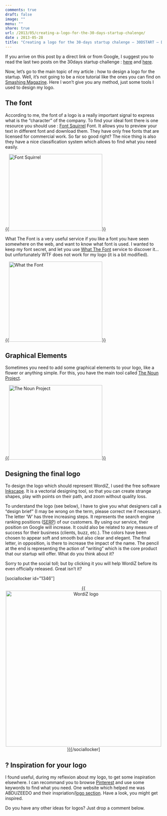 ```yaml
---
comments: true
draft: false
image: ""
menu: ""
share: true
url: /2013/05/creating-a-logo-for-the-30-days-startup-chalenge/
date : 2013-05-28
title: "Creating a logo for the 30-days startup chalenge – 30DSTART – Day 7"
---
```





If you arrive on this post by a direct link or from Google, I suggest you to read the last two posts on the 30days startup challenge : <a title="30 Days Startup Challenge" href="http://localhost/oldblog/2013/05/the-30-days-startup-challenge/" target="_blank">here</a> and <a title="How to find a name for a startup" href="http://localhost/oldblog/2013/05/30dstart-day-4-startup-name/" target="_blank">here</a>.

Now, let&#8217;s go to the main topic of my article : how to design a logo for the startup. Well, it&#8217;s not going to be a nice tutorial like the ones you can find on <a title="Smashing Mad - Webdesign" href="http://www.smashingmagazine.com" target="_blank">Smashing Magazine</a>. Here I won&#8217;t give you any method, just some tools I used to design my logo.

## The font

According to me, the font of a logo is a really important signal to express what is the &#8220;character&#8221; of the company. To find your ideal font there is one resource you should use : <a title="Fonts Squirrel" href="http://www.fontsquirrel.com/" target="_blank">Font Squirrel</a> Font. It allows you to preview your text in different font and download them. They have only free fonts that are licensed for commercial work. So far so good right? The nice thing is also they have a nice classification system which allows to find what you need easily.

[{{<img class="aligncenter size-medium wp-image-1342" alt="Font Squirrel" src="images/posts/oldwordpress/uploads/2013/05/font_squirrel-300x246.png" width="300" height="246" >}}][1]

What The Font is a very useful service if you like a font you have seen somewhere on the web, and want to know what font is used. I wanted to keep my font secret, and let you use <a title="What The Font" href="http://www.myfonts.com/WhatTheFont/" target="_blank">What The Font</a> service to discover it&#8230; but unfortunately WTF does not work for my logo (it is a bit modified).

[{{<img class="aligncenter size-medium wp-image-1343" alt="What the Font" src="images/posts/oldwordpress/uploads/2013/05/what_the_font-300x257.png" width="300" height="257" >}}][2]

## Graphical Elements

Sometimes you need to add some graphical elements to your logo, like a flower or anything simple. For this, you have the main tool called <a title="The Noun Project" href="http://thenounproject.com/" target="_blank">The Noun Project</a>.

[{{<img class="aligncenter size-medium wp-image-1341" alt="The Noun Project" src="images/posts/oldwordpress/uploads/2013/05/the_noun_project-300x239.png" width="300" height="239" >}}][3]

## Designing the final logo

To design the logo which should represent WordiZ, I used the free software <a title="Inkscape" href="http://inkscape.org/" target="_blank">Inkscape</a>. It is a vectorial designing tool, so that you can create strange shapes, play with points on their path, and zoom without quality loss.

To understand the logo (see below), I have to give you what designers call a &#8220;design brief&#8221; (I may be wrong on the term, please correct me if necessary). The letter &#8216;W&#8217; has three increasing steps. It represents the search engine ranking positions (<a title="serp" href="http://en.wikipedia.org/wiki/Search_engine_results_page" target="_blank">SERP</a>) of our customers. By using our service, their position on Google will increase. It could also be related to any measure of success for their business (clients, buzz, etc.). The colors have been chosen to appear soft and smooth but also clear and elegant. The final letter, in opposition, is there to increase the impact of the name. The pencil at the end is representing the action of &#8220;writing&#8221; which is the core product that our startup will offer. What do you think about it?

Sorry to put the social toll; but by clicking it you will help WordiZ before its even officially released. Great isn&#8217;t it?

[sociallocker id=&#8221;1346&#8243;]

<p style="text-align: center;">
  <a href="images/posts/oldwordpress/uploads/2013/05/wordiz_logo_600px.png">{{<img class="aligncenter  wp-image-1344" alt="WordiZ logo" src="images/posts/oldwordpress/uploads/2013/05/wordiz_logo_600px.png" width="500" >}}</a>[/sociallocker]
</p>

## ? Inspiration for your logo

I found useful, during my reflexion about my logo, to get some inspiration elsewhere. I can recommand you to browse <a title="Pinterest" href="http://pinterest.com/" target="_blank">Pinterest</a> and use some keywords to find what you need. One website which helped me was ABDUZEEDO and their inspriation/<a title="Abduzeedo" href="http://abduzeedo.com/tags/logo" target="_blank">logo section</a>. Have a look, you might get inspired.

Do you have any other ideas for logos? Just drop a comment below.

 [1]: http://www.fontsquirrel.com/
 [2]: http://www.myfonts.com/WhatTheFont/
 [3]: http://thenounproject.com/